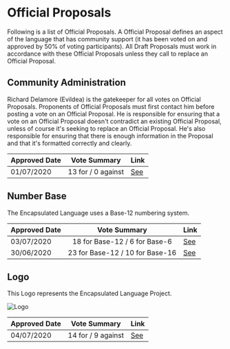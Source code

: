 # Official Proposals

Following is a list of Official Proposals. A Official Proposal defines an aspect of the language that has community support (it has been voted on and approved by 50% of voting participants). All Draft Proposals must work in accordance with these Official Proposals unless they call to replace an Official Proposal. 

## Community Administration
Richard Delamore (Evildea) is the gatekeeper for all votes on Official Proposals. Proponents of Official Proposals must first contact him before posting a vote on an Official Proposal. He is responsible for ensuring that a vote on an Official Proposal doesn't contradict an existing Official Proposal, unless of course it's seeking to replace an Official Proposal. He's also responsible for ensuring that there is enough information in the Proposal and that it's formatted correctly and clearly.

| Approved Date     | Vote Summary | Link                                                                                                    |
| ------------- | :-----------: | ------------------------------------------------------------------------------------------------------- |
| 01/07/2020    |     13 for / 0 against      | [See](https://www.reddit.com/r/EncapsulatedLanguage/comments/hgyh4a/draft_proposal_evildea_act_as_a_gate_keeper_for/) |


## Number Base

The Encapsulated Language uses a Base-12 numbering system.

| Approved Date     | Vote Summary | Link                                                                                                    |
| ------------- | :-----------: | ------------------------------------------------------------------------------------------------------- |
| 03/07/2020    |     18 for Base-12 / 6 for Base-6      | [See](https://www.reddit.com/r/EncapsulatedLanguage/comments/hil5am/official_proposal_base_12_or_base_6/) |
| 30/06/2020    |     23 for Base-12 / 10 for Base-16      | [See](https://www.reddit.com/r/EncapsulatedLanguage/comments/hg350n/base_12_or_base_16/) |

## Logo

This Logo represents the Encapsulated Language Project.

![Logo](/elp-documentation/img/LogoLarge.png)

| Approved Date     | Vote Summary | Link                                                                                                    |
| ------------- | :-----------: | ------------------------------------------------------------------------------------------------------- |
| 04/07/2020    |     14 for / 9 against      | [See](https://www.reddit.com/r/EncapsulatedLanguage/comments/hogy7t/official_proposal_to_replace_the_official_logo/) |


